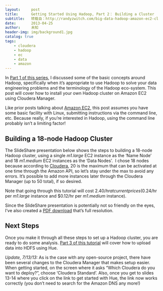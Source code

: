 ```yaml
---
layout:     post
title:      Getting Started Using Hadoop, Part 2： Building a Cluster
subtitle:   转载自：http://randyzwitch.com/big-data-hadoop-amazon-ec2-cloudera-part-2/
date:       2013-04-25
author:     未知
header-img: img/background1.jpg
catalog: true
tags:
    - cloudera
    - hadoop
    - ec
    - data
    - amazon
---
```


In [Part 1 of this series](http://randyzwitch.com/big-data-hadoop-amazon-ec2-cloudera-part-1), I discussed some of the basic concepts around Hadoop, specifically when it’s appropriate to use Hadoop to solve your data engineering problems and the terminology of the Hadoop eco-system. This post will cover how to install your own Hadoop cluster on Amazon EC2 using Cloudera Manager.

Like prior posts talking about [Amazon EC2](http://randyzwitch.com/tags#amazon_ec2), this post assumes you have some basic facility with Linux, submitting instructions via the command line, etc. Because really, if you’re interested in Hadoop, using the command line probably isn’t a limiting factor!

## Building a 18-node Hadoop Cluster

The SlideShare presentation below shows the steps to building a 18-node Hadoop cluster, using a single *m1.large* EC2 instance as the ‘Name Node’ and 18 *m1.medium* EC2 instances as the ‘Data Nodes’.  I chose 18 nodes because according to [Cloudera](http://blog.cloudera.com/blog/2013/03/how-to-create-a-cdh-cluster-on-amazon-ec2-via-cloudera-manager), 20 is the maximum that can be activated at one time through the Amazon API, so let’s stay under the max to avoid any errors. It’s possible to add more instances later through the Cloudera Manager (up to 50 total), if so desired.

Note that going through this tutorial will cost $2.40/hr at current prices ($0.24/hr per *m1.large* instance and $0.12/hr per *m1.medium* instance).

Since the SlideShare presentation is potentially not so friendly on the eyes, I’ve also created a [PDF download](http://randyzwitch.com/wp-content/uploads/2013/04/cloudera-amazon-ec2.pdf) that’s full resolution.

## Next Steps

Once you make it through all these steps to set up a Hadoop cluster, you are ready to do some analysis. [Part 3 of this tutorial](http://randyzwitch.com/uploading-data-hadoop-amazon-ec2-cloudera-part-3) will cover how to upload data into HDFS using Hue.

*Update, 7/13/13:* As is the case with any open-source project, there have been several changes to the Cloudera Manager that makes setup easier. When getting started, on the screen where it asks “Which Cloudera do you want to deploy?”, choose ‘Cloudera Standard’. Also, once you get to slides 13-14 where you click on the link to get started with Hue, the link now works correctly (you don’t need to search for the Amazon DNS any more!)
